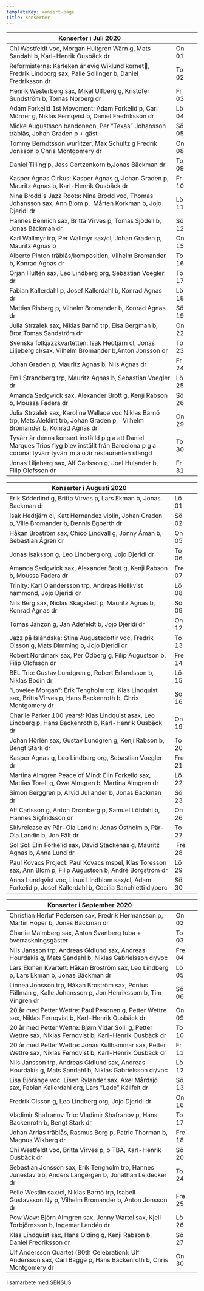 ```yaml
---
templateKey: konsert-page
title: Konserter
---
```




| Konserter i Juli 2020                                                                                                                                                      |       |     |
| -------------------------------------------------------------------------------------------------------------------------------------------------------------------------- | ----- | --- |
|Chi Westfeldt voc, Morgan Hultgren Wärn g, Mats Sandahl b, Karl-Henrik Ousbäck dr|On 01|
|Reformisterna: Kärleken är evig Wiklund kornet, Fredrik Lindborg sax, Palle Sollinger b, Daniel Fredriksson dr|To 02|
|Henrik Westerberg sax, Mikel Ulfberg g, Kristofer Sundström b, Tomas Norberg dr |Fr 03|
|Adam Forkelid 1st Movement: Adam Forkelid p, Carl Mörner g, Niklas Fernqvist b, Daniel Fredriksson dr|Lö 04|
|Micke Augustsson bandoneon, Per ”Texas” Johansson träblås, Johan Graden p + gäst| Sö 05|
|Tommy Berndtsson wurlitzer, Max Schultz g Fredrik Jonsson b Chris Montgomery dr|On 08|
|Daniel Tilling p, Jess Gertzenkorn b,Jonas Bäckman dr|To 09|
|Kasper Agnas Cirkus: Kasper Agnas g, Johan Graden p, Mauritz Agnas b, Karl-Henrik Ousbäck dr |Fr 10|
|Nina Brodd´s Jazz Roots: Nina Brodd voc, Thomas Johansson sax, Ann Blom p,  Mårten Korkman b, Jojo Djeridi dr|Lö 11|
|Hannes Bennich sax, Britta Virves p, Tomas Sjödell b, Jonas Bäckman dr|Sö 12|
|Karl Wallmyr trp, Per Wallmyr sax/cl, Johan Graden p, Mauritz Agnas b|On 15|
|Alberto Pinton träblås/komposition, Vilhelm Bromander b, Konrad Agnas dr|To 16|  
|Örjan Hultén sax, Leo Lindberg org, Sebastian Voegler dr|To 17|
|Fabian Kallerdahl p, Josef Kallerdahl b, Konrad Agnas dr | Lö 18|
|Mattias Risberg p, Vilhelm Bromander b, Konrad Agnas dr|Sö 19|
|Julia Strzalek sax, Niklas Barnö trp, Elsa Bergman b, Bror Tomas Sandström dr  |On 22|
|Svenska folkjazzkvartetten: Isak Hedtjärn cl, Jonas Liljeberg cl/sax, Vilhelm Bromander b,Anton Jonsson dr|To 23|
|Johan Graden p, Mauritz Agnas b, Nils Agnas dr |Fr 24|
|Emil Strandberg trp, Mauritz Agnas b, Sebastian Voegler dr|Lö 25|
|Amanda Sedgwick sax, Alexander Brott g, Kenji Rabson b, Moussa Fadera dr|Sö 26|
|Julia Strzalek sax, Karoline Wallace voc Niklas Barnö trp, Mats Äleklint trb, Johan Graden p,  			Vilhelm Bromander b, Konrad Agnas dr |On 29|
|Tyvärr är denna konsert inställd p g a att Daniel Marques Trios flyg blev inställt från Barcelona p g a corona: tyvärr tyvärr m a o är restauranten stängd|To 30|
|Jonas Liljeberg sax, Alf Carlsson g, Joel Hulander b, Filip Olofsson dr|Fr 31|

| Konserter i Augusti 2020                                                                                                                                                      |       |     |
| -------------------------------------------------------------------------------------------------------------------------------------------------------------------------- | ----- | --- 
|Erik Söderlind g, Britta Virves p, Lars Ekman b, Jonas Backman dr|Lö 01|
|Isak Hedtjärn cl, Katt Hernandez violin, Johan Graden p, Ville Bromander b, Dennis Egberth dr |Sö 02|
|Håkan Broström sax, Chico Lindvall g, Jonny Åman b, Sebastian Ågren dr|On 05|
|Jonas Isaksson g, Leo Lindberg org, Jojo Djeridi dr|To 06|
|Amanda Sedgwick sax, Alexander Brott g, Kenji Rabson b, Moussa Fadera dr|Fre 07|
|Trinity: Karl Olandersson trp, Andreas Hellkvist hammond, Jojo Djeridi dr|Lö 08|
|Nils Berg sax, Niclas Skagstedt p, Mauritz Agnas b, Konrad Agnas dr|Sö 09|
|Tomas Janzon g, Jan Adefeldt b, Jojo Djeridi dr|On 12|
|Jazz på Isländska: Stina Augustsdottir voc, Fredrik Olsson g, Mats Dimming b, Jojo Djeridi dr|To 13|
|Robert Nordmark sax, Per Ödberg g, Filip Augustson b, Filip Olofsson dr|Fre 14|
|BEL Trio: Gustav Lundgren g, Robert Erlandsson b, Niklas Bodin dr|Lö 15|
|”Lovelee Morgan”: Erik Tengholm trp, Klas Lindquist sax, Britta Virves p, Hans Backenroth b, Chris Montgomery dr|Sö 16|
|Charlie Parker 100 years!: Klas Lindquist asax, Leo Lindberg p, Hans Backenroth b, Karl-Henrik Ousbäck dr |On 19|
|Johan Hörlén sax, Gustav Lundgren g, Kenji Rabson b, Bengt Stark dr|To 20|
|Kasper Agnas g, Leo Lindberg org, Sebastian Voegler dr|Fre 21|
|Martina Almgren Peace of Mind: Elin Forkelid sax, Mattias Torell g, Owe Almgren b, Martina Almgren dr|Lö 22|
|Simon Berggren p, Arvid Jullander b, Jonas Bäckman dr|Sö 23|
|Alf Carlsson g, Anton Dromberg p, Samuel Löfdahl b, Hannes Sigfridsson dr|On 26|	
|Skivrelease av Pär-Ola Landin: Jonas Östholm p, Pär-Ola Landin b, Jon Fält dr|To 27|
|Sol Sol: Elin Forkelid sax, David Stackenäs g, Mauritz Agnas b, Anna Lund dr| Fre 28|
|Paul Kovacs Project: Paul Kovacs mspel, Klas Toresson sax,  Ann Blom p, Filip Augustson b, André Borgström dr|Lö 29|
|Anna Lundqvist voc, Linus Lindblom sax/cl, Adam Forkelid p, Josef Kallerdahl b, Cecilia Sanchietti dr/perc|Sö 30|

| Konserter i September 2020                                                                                                                                                      |       |     |
| -------------------------------------------------------------------------------------------------------------------------------------------------------------------------- | ----- | --- 
|Christian Herluf Pedersen sax, Fredrik Hermansson p, Martin Höper b, Jonas Bäckman dr|On 02|
|Charlie Malmberg sax, Anton Svanberg tuba + överraskningsgäster|To 03|
|Nils Jansson trp, Andreas Gidlund sax, Andreas Hourdakis g, Mats Sandahl b, Niklas Gabrielsson dr/voc|Fre 04|
|Lars Ekman Kvartett: Håkan Broström sax, Leo Lindberg p, Lars Ekman b, Jonas Bäckman dr|Lö 05|
|Linnea Jonsson trp, Håkan Broström sax, Pontus Fällman g, Kalle Johansson p, Jon Henrikssom b, Tim Vingren dr|Sö 06|
|20 år med Petter Wettre: Paul Pesonen g, Petter Wettre sax, Niklas Fernqvist b, Karl-Henrik Ousbäck dr|On 09|
|20 år med Petter Wettre: Bjørn Vidar Solli g, Petter Wettre sax, Niklas Fernqvist b, Karl-Henrik Ousbäck dr|To 10|
|20 år med Petter Wettre: Jonas Kullhammar sax, Petter Wettre sax, Niklas Fernqvist b, Karl-Henrik Ousbäck dr|Fr 11|	
|Nils Jansson trp, Andreas Gidlund sax, Andreas Hourdakis g, Mats Sandahl b, Niklas Gabrielsson dr/voc|Lö 12|
|Lisa Björänge voc, Lisen Rylander sax, Axel Mårdsjö sax, Fabian Kallerdahl org, Lars ”Lade” Källfelt dr|Sö 13|
|Fredrik Olsson g, Leo Lindberg org, Jojo Djeridi dr|On 16|
|Vladimir Shafranov Trio: Vladimir Shafranov p, Hans Backenroth b, Bengt Stark dr|To 17|
|Johan Arrias träblås, Rasmus Borg p, Patric Thorman b, Magnus Wikberg dr|Fre 18|
|Chi Westfeldt voc, Britta Virves p, b TBA, Karl-Henrik Ousbäck dr|Sö 20|
|Sebastian Jonsson sax, Erik Tengholm trp, Hannes Junestav trb, Anders Langørgen b, Jonathan Leidecker dr|To 24|
|Pelle Westlin sax/cl, Niklas Barnö trp, Isabell Gustavsson Ny p, Vilhelm Bromander b, Anton Jonsson dr|Fre 25|
|Pow Wow: Björn Almgren sax, Jonny Wartel sax, Kjell Torbjörnsson b, Ingemar Landén dr|Lö 26|
|Klas Lindquist sax, Hans Olding g, Kenji Rabson b, Daniel Fredriksson dr|Sö 27|
|Ulf Andersson Quartet (80th Celebration): Ulf Andersson sax, Carl Bagge p, Hans Backenroth b, Chris Montgomery dr|On 30|


I samarbete med SENSUS
